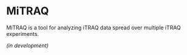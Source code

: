 # MiTRAQ #

MiTRAQ is a tool for analyzing iTRAQ data spread over multiple iTRAQ experiments.

_(in development)_